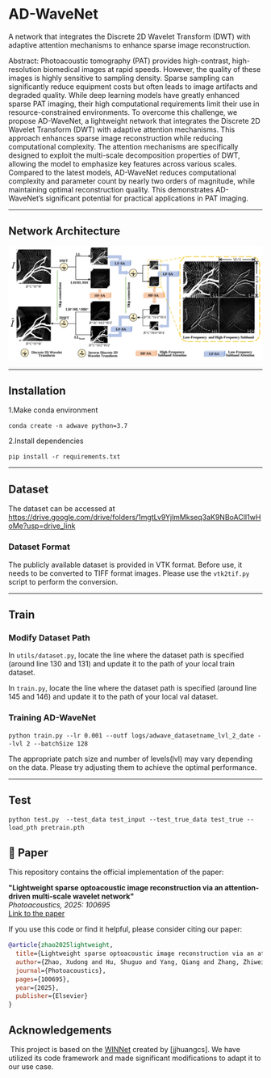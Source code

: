 # AD-WaveNet #
A network that integrates the Discrete 2D Wavelet Transform (DWT) with adaptive attention mechanisms to enhance sparse image reconstruction.

Abstract: Photoacoustic tomography (PAT) provides high-contrast, high-resolution biomedical images at rapid speeds. However, the quality of these images is highly sensitive to sampling density. Sparse sampling can significantly reduce equipment costs but often leads to image artifacts and degraded quality. While deep learning models have greatly enhanced sparse PAT imaging, their high computational requirements limit their use in resource-constrained environments. To overcome this challenge, we propose AD-WaveNet, a lightweight network that integrates the Discrete 2D Wavelet Transform (DWT) with adaptive attention mechanisms. This approach enhances sparse image reconstruction while reducing computational complexity. The attention mechanisms are specifically designed to exploit the multi-scale decomposition properties of DWT, allowing the model to emphasize key features across various scales. Compared to the latest models, AD-WaveNet reduces computational complexity and parameter count by nearly two orders of magnitude, while maintaining optimal reconstruction quality. This demonstrates AD-WaveNet’s significant potential for practical applications in PAT imaging.

- - - -
## Network Architecture ##
![Image Description](img/adwave.png)

- - - -
## Installation ##
1.Make conda environment
```
conda create -n adwave python=3.7
```
2.Install dependencies
```
pip install -r requirements.txt
```
- - - -
## Dataset ##

The dataset can be accessed at https://drive.google.com/drive/folders/1mgtLv9YjlmMkseq3aK9NBoAClI1wHoMe?usp=drive_link

### Dataset Format

The publicly available dataset is provided in VTK format. Before use, it needs to be converted to TIFF format images. Please use the `vtk2tif.py` script to perform the conversion.

- - - -
## Train ##

### Modify Dataset Path 
In `utils/dataset.py`, locate the line where the dataset path is specified (around line 130 and 131) and update it to the path of your local train dataset. 

In `train.py`, locate the line where the dataset path is specified (around line 145 and 146) and update it to the path of your local val dataset. 

### Training AD-WaveNet 

```
python train.py --lr 0.001 --outf logs/adwave_datasetname_lvl_2_date --lvl 2 --batchSize 128
```
The appropriate patch size and number of levels(lvl) may vary depending on the data. Please try adjusting them to achieve the optimal performance.
- - - -
## Test ##
```
python test.py  --test_data test_input --test_true_data test_true --load_pth pretrain.pth
```

## 📄 Paper

This repository contains the official implementation of the paper:

**"Lightweight sparse optoacoustic image reconstruction via an attention-driven multi-scale wavelet network"**  
*Photoacoustics, 2025: 100695*  
[Link to the paper](https://doi.org/10.1016/j.pacs.2025.100695)

If you use this code or find it helpful, please consider citing our paper:

```bibtex
@article{zhao2025lightweight,
  title={Lightweight sparse optoacoustic image reconstruction via an attention-driven multi-scale wavelet network},
  author={Zhao, Xudong and Hu, Shuguo and Yang, Qiang and Zhang, Zhiwei and Guo, Qianjin and Niu, Chaojun},
  journal={Photoacoustics},
  pages={100695},
  year={2025},
  publisher={Elsevier}
}
```
## Acknowledgements 
﻿
This project is based on the [WINNet](https://github.com/jjhuangcs/WINNet) created by [jjhuangcs]. We have utilized its code framework and made significant modifications to adapt it to our use case.
